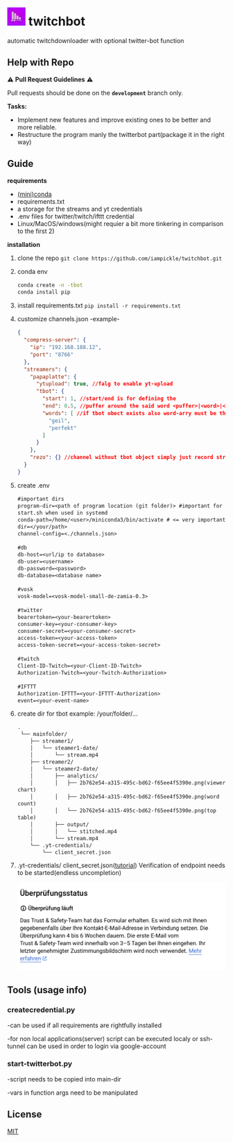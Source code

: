 # ![](assets/20230815_003809_logo.png) twitchbot

automatic twitchdownloader with optional twitter-bot function

## Help with Repo

⚠️ ****Pull Request Guidelines**** ⚠️

Pull requests should be done on the **`development`** branch only.

****Tasks:****

* Implement new features and improve existing ones to be better and more reliable.
* Restructure the program manly the twitterbot part(package it in the right way)

## Guide

**requirements**

- [(mini)conda](https://docs.conda.io/en/latest/miniconda.html)
- requirements.txt
- a storage for the streams and yt credentials
- .env files for twitter/twitch/ifttt credential
- Linux/MacOS/windows(might requier a bit more tinkering in comparison to the first 2)

**installation**

1. clone the repo
   `git clone https://github.com/iampickle/twitchbot.git`
2. conda env

   ```bash
   conda create -n -tbot
   conda install pip
   ```
3. install requirements.txt
   `pip install -r requirements.txt`
4. customize channels.json
   -example-

   ```json
   {
     "compress-server": {
       "ip": "192.168.188.12",
       "port": "8766"
     },
     "streamers": {
       "papaplatte": {
         "ytupload": true, //falg to enable yt-upload
         "tbot": {
           "start": 1, //start/end is for defining the 
           "end": 0.5, //puffer around the said word <puffer>|<word>|<puffer>
           "words": [ //if tbot obect exists also word-arry must be there
             "geil",
             "perfekt"
           ]
         }
       },
       "rezo": {} //channel without tbot object simply just record streams
     }
   }
   ```
5. create .env

   ```env
   #important dirs
   program-dir=<path of program location (git folder)> #important for start.sh when used in systemd
   conda-path=/home/<user>/miniconda3/bin/activate # <= very important
   dir=</your/path>
   channel-config=<./channels.json>

   #db
   db-host=<url/ip to database>
   db-user=<username>
   db-password=<password>
   db-database=<database name>

   #vosk
   vosk-model=<vosk-model-small-de-zamia-0.3>

   #twitter
   bearertoken=<your-bearertoken>
   consumer-key=<your-consumer-key>
   consumer-secret=<your-consumer-secret>
   access-token=<your-access-token>
   access-token-secret=<your-access-token-secret>

   #twitch
   Client-ID-Twitch=<your-Client-ID-Twitch>
   Authorization-Twitch=<your-Twitch-Authorization>

   #IFTTT
   Authorization-IFTTT=<your-IFTTT-Authorization>
   event=<your-event-name>
   ```
6. create dir for tbot
   example: /your/folder/...

   ```tree
   .
    └── mainfolder/ 
       ├── streamer1/ 
       │   └── steamer1-date/ 
       │       └── stream.mp4 
       ├── streamer2/
       │   └── steamer2-date/ 
       │       ├── analytics/
       │       │   ├── 2b762e54-a315-495c-bd62-f65ee4f5390e.png(viewer chart)
       │       │   ├── 2b762e54-a315-495c-bd62-f65ee4f5390e.png(word count)
       │       │   └── 2b762e54-a315-495c-bd62-f65ee4f5390e.png(top table)
       │       ├── output/
       │       │   └── stitched.mp4 
       │       └── stream.mp4 
       └── .yt-credentials/ 
           └── client_secret.json
   ```
7. .yt-credentials/
   client_secret.json([tutorial](https://developers.google.com/youtube/v3/guides/authentication?hl=de))
   Verification of endpoint needs to be started(endless uncompletion)

   ![](assets/20230815_003354_TKsc7DA.png)

## Tools (usage info)

### createcredential.py

-can be used if all requirements are rightfully installed

-for non local applications(server) script can be executed localy or ssh-tunnel can be used in order to login via google-account

### start-twitterbot.py

-script needs to be copied into main-dir

-vars in function args need to be manipulated

## License

[MIT](https://choosealicense.com/licenses/mit/)
